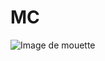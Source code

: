 # MC  
![Image de mouette](https://upload.wikimedia.org/wikipedia/commons/9/9a/Gull_portrait_ca_usa.jpg)
